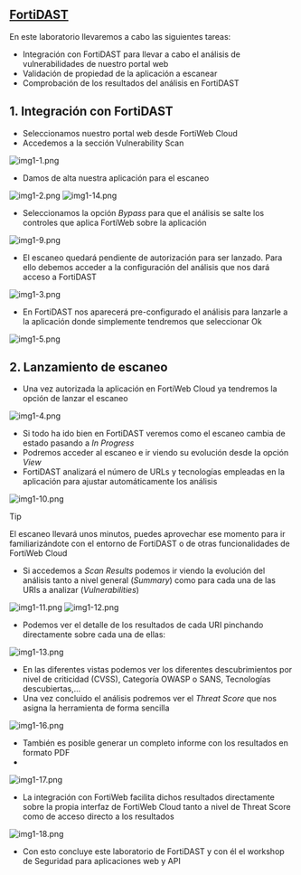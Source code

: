 ## [FortiDAST](./FortiDAST)

En este laboratorio llevaremos a cabo las siguientes tareas:

- Integración con FortiDAST para llevar a cabo el análisis de vulnerabilidades de nuestro portal web
- Validación de propiedad de la aplicación a escanear
- Comprobación de los resultados del análisis en FortiDAST

## 1. Integración con FortiDAST

- Seleccionamos nuestro portal web desde FortiWeb Cloud
- Accedemos a la sección Vulnerability Scan

![img1-1.png](images/img1-1.png)

- Damos de alta nuestra aplicación para el escaneo

![img1-2.png](images/img1-2.png)
![img1-14.png](images/img1-14.png)

- Seleccionamos la opción _Bypass_ para que el análisis se salte los controles que aplica FortiWeb sobre la aplicación

![img1-9.png](images/img1-9.png)

- El escaneo quedará pendiente de autorización para ser lanzado. Para ello debemos acceder a la configuración del análisis que nos dará acceso a FortiDAST

![img1-3.png](images/img1-3.png)

- En FortiDAST nos aparecerá pre-configurado el análisis para lanzarle a la aplicación donde simplemente tendremos que seleccionar Ok
 
![img1-5.png](images/img1-5.png)

## 2. Lanzamiento de escaneo

- Una vez autorizada la aplicación en FortiWeb Cloud ya tendremos la opción de lanzar el escaneo

![img1-4.png](images/img1-4.png)

- Si todo ha ido bien en FortiDAST veremos como el escaneo cambia de estado pasando a _In Progress_
- Podremos acceder al escaneo e ir viendo su evolución desde la opción _View_
- FortiDAST analizará el número de URLs y tecnologías empleadas en la aplicación para ajustar automáticamente los análisis

![img1-10.png](images/img1-10.png)

> [!TIP]
El escaneo llevará unos minutos, puedes aprovechar ese momento para ir familiarizándote con el entorno de FortiDAST o de otras funcionalidades de FortiWeb Cloud

- Si accedemos a _Scan Results_ podemos ir viendo la evolución del análisis tanto a nivel general (_Summary_) como para cada una de las URIs a analizar (_Vulnerabilities_)

![img1-11.png](images/img1-11.png)
![img1-12.png](images/img1-12.png)

- Podemos ver el detalle de los resultados de cada URI pinchando directamente sobre cada una de ellas:

![img1-13.png](images/img1-13.png)

- En las diferentes vistas podemos ver los diferentes descubrimientos por nivel de criticidad (CVSS), Categoría OWASP o SANS, Tecnologías descubiertas,...
- Una vez concluido el análisis podremos ver el _Threat Score_ que nos asigna la herramienta de forma sencilla

![img1-16.png](images/img1-16.png)

- También es posible generar un completo informe con los resultados en formato PDF
- 
![img1-17.png](images/img1-17.png)

- La integración con FortiWeb facilita dichos resultados directamente sobre la propia interfaz de FortiWeb Cloud tanto a nivel de Threat Score como de acceso directo a los resultados

![img1-18.png](images/img1-18.png)

- Con esto concluye este laboratorio de FortiDAST y con él el workshop de Seguridad para aplicaciones web y API



